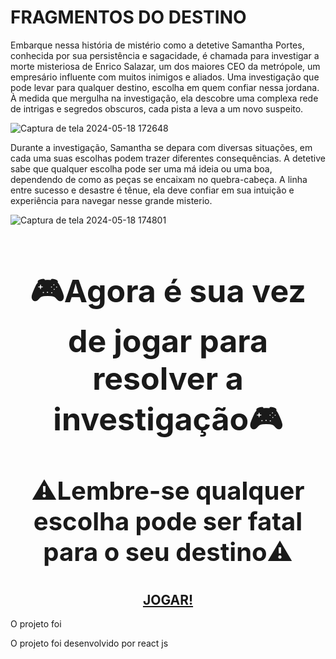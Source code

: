 # FRAGMENTOS DO DESTINO 
Embarque nessa história de mistério como a detetive Samantha Portes, conhecida por sua persistência e sagacidade,  é chamada para investigar a morte misteriosa de Enrico Salazar, um dos maiores CEO da metrópole, um empresário influente com muitos inimigos e aliados. Uma investigação que pode levar para qualquer destino, escolha em quem confiar nessa jordana. À medida que mergulha na investigação, ela descobre uma complexa rede de intrigas e segredos obscuros, cada pista a leva a um novo suspeito.

![Captura de tela 2024-05-18 172648](https://github.com/GleycePereira/Fragmentos-do-destino/assets/142240220/628c199e-14c5-41d5-896d-195de7baa48d)

Durante a investigação, Samantha se depara com diversas situações, em cada uma suas escolhas podem trazer diferentes consequências. A detetive sabe que qualquer escolha pode ser uma má ideia ou uma boa, dependendo de como as peças se encaixam no quebra-cabeça. A linha entre sucesso e desastre é tênue, ela deve confiar em sua intuição e experiência para navegar nesse grande misterio.

![Captura de tela 2024-05-18 174801](https://github.com/GleycePereira/Fragmentos-do-destino/assets/142240220/65d73705-36e2-44ef-ae3e-aecd9e558e80)

<h1 align="center" style="font-size: 50px;"> 🎮Agora é sua vez de jogar para resolver a investigação🎮</h1>

<p align="center" style="font-size: 40px;">
    ⚠️<strong>Lembre-se qualquer escolha pode ser fatal para o seu destino</strong>⚠️
</p>

<h2 align="center">
  <a href="https://fragmentos-do-destino.vercel.app/">JOGAR!</a>
</h2>


<p>
  O projeto foi 
</p> O projeto foi desenvolvido por react js
